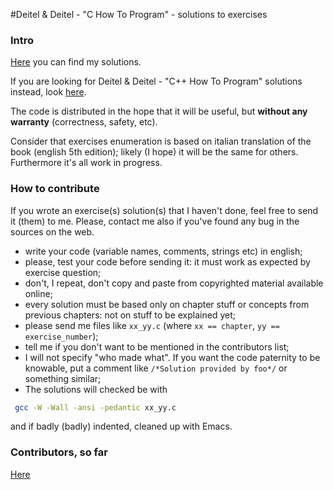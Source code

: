#Deitel &amp; Deitel - "C How To Program" - solutions to exercises

### Intro

[Here](https://github.com/lbraglia/chtp/tree/master/src) you can
find my solutions. 

If you are looking for Deitel &amp; Deitel - "C++ How To Program"
solutions instead, look
[here](https://github.com/lbraglia/cpphtp).

The code is distributed in the hope that it will be useful, but
**without any warranty** (correctness, safety, etc).

Consider that exercises enumeration is based on italian
translation of the book (english 5th edition); likely (I hope) it
will be the same for others. Furthermore it's all work in progress.

### How to contribute

If you wrote an exercise(s) solution(s) that I haven't done, feel
free to send it (them) to me. Please, contact me also if
you've found any bug in the sources on the web. 

* write your code (variable names, comments, strings etc) in
english;
* please, test your code before sending it: it must work as
expected by exercise question;
* don't, I repeat, don't copy and paste from copyrighted material
available online;
* every solution must be based only on chapter stuff or concepts
from previous chapters: not on stuff to be explained yet;
* please send me files like `xx_yy.c` (where `xx == chapter`, `yy ==
exercise_number`);
* tell me if you don't want to be mentioned in the contributors
list;
* I will not specify "who made what". If
you want the code paternity to be knowable, put a comment like
`/*Solution provided by foo*/` or something similar;
* The solutions will checked be with
```bash
 gcc -W -Wall -ansi -pedantic xx_yy.c 
```
and if badly (badly) indented, cleaned up with Emacs.

### Contributors, so far

[Here](https://raw.github.com/lbraglia/chtp/master/CONTRIBUTORS)


